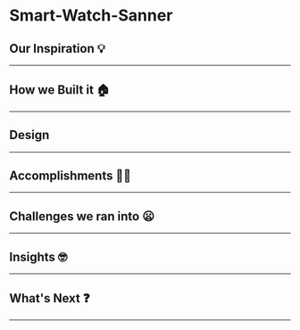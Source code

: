 ﻿# Smart-Watch-Sanner

 ## Our Inspiration 💡  
---

## How we Built it 🏠
---

## Design
---

## Accomplishments 💪🏻
---

## Challenges we ran into 😦
---

## Insights 🤓
---

## What's Next ❓
---
